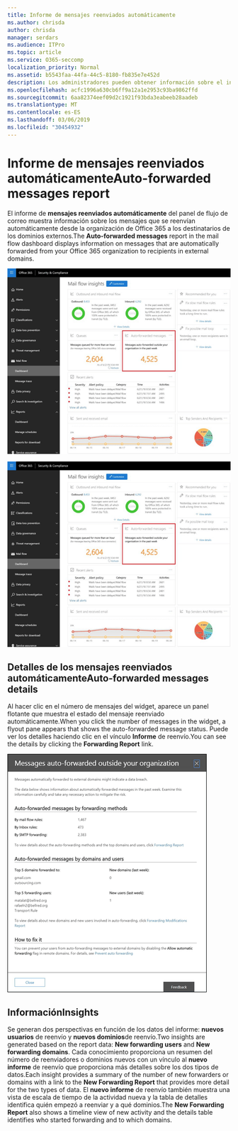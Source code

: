 ```yaml
---
title: Informe de mensajes reenviados automáticamente
ms.author: chrisda
author: chrisda
manager: serdars
ms.audience: ITPro
ms.topic: article
ms.service: O365-seccomp
localization_priority: Normal
ms.assetid: b5543faa-44fa-44c5-8180-fb835e7e452d
description: Los administradores pueden obtener información sobre el informe de mensajes reenviados automáticamente en el panel de flujo de correo en el centro de seguridad & cumplimiento de Office 365.
ms.openlocfilehash: acfc1996a630cb6ff9a12a1e2953c93ba9862ffd
ms.sourcegitcommit: 6aa82374eef09d2c1921f93bda3eabeeb28aadeb
ms.translationtype: MT
ms.contentlocale: es-ES
ms.lasthandoff: 03/06/2019
ms.locfileid: "30454932"
---
```

# <a name="auto-forwarded-messages-report"></a><span data-ttu-id="d69fe-103">Informe de mensajes reenviados automáticamente</span><span class="sxs-lookup"><span data-stu-id="d69fe-103">Auto-forwarded messages report</span></span>

<span data-ttu-id="d69fe-104">El informe de **mensajes reenviados automáticamente** del panel de flujo de correo muestra información sobre los mensajes que se reenvían automáticamente desde la organización de Office 365 a los destinatarios de los dominios externos.</span><span class="sxs-lookup"><span data-stu-id="d69fe-104">The **Auto-forwarded messages** report in the mail flow dashboard displays information on messages that are automatically forwarded from your Office 365 organization to recipients in external domains.</span></span>

![x](media/8bc2600b-71c3-4b37-b4d0-9435fe0cfc8d.png)

![El informe de mensajes reenviados automáticamente del panel del flujo de correo en el centro de seguridad & cumplimiento de Office 365](media/8bc2600b-71c3-4b37-b4d0-9435fe0cfc8d.png)

## <a name="auto-forwarded-messages-details"></a><span data-ttu-id="d69fe-107">Detalles de los mensajes reenviados automáticamente</span><span class="sxs-lookup"><span data-stu-id="d69fe-107">Auto-forwarded messages details</span></span>

<span data-ttu-id="d69fe-108">Al hacer clic en el número de mensajes del widget, aparece un panel flotante que muestra el estado del mensaje reenviado automáticamente.</span><span class="sxs-lookup"><span data-stu-id="d69fe-108">When you click the number of messages in the widget, a flyout pane appears that shows the auto-forwarded message status.</span></span> <span data-ttu-id="d69fe-109">Puede ver los detalles haciendo clic en el vínculo **Informe** de reenvío.</span><span class="sxs-lookup"><span data-stu-id="d69fe-109">You can see the details by clicking the **Forwarding Report** link.</span></span>

![El control flotante detalles del informe de mensajes reenviados automáticamente en el centro de seguridad & cumplimiento de Office 365](media/87d0fb1e-d2ef-4901-b17c-ec32d23a539e.png)

## <a name="insights"></a><span data-ttu-id="d69fe-111">Información</span><span class="sxs-lookup"><span data-stu-id="d69fe-111">Insights</span></span>

<span data-ttu-id="d69fe-112">Se generan dos perspectivas en función de los datos del informe: **nuevos usuarios** de reenvío y **nuevos dominios**de reenvío.</span><span class="sxs-lookup"><span data-stu-id="d69fe-112">Two insights are generated based on the report data: **New forwarding users** and **New forwarding domains**.</span></span> <span data-ttu-id="d69fe-113">Cada conocimiento proporciona un resumen del número de reenviadores o dominios nuevos con un vínculo al **nuevo informe** de reenvío que proporciona más detalles sobre los dos tipos de datos.</span><span class="sxs-lookup"><span data-stu-id="d69fe-113">Each insight provides a summary of the number of new forwarders or domains with a link to the **New Forwarding Report** that provides more detail for the two types of data.</span></span> <span data-ttu-id="d69fe-114">El **nuevo informe** de reenvío también muestra una vista de escala de tiempo de la actividad nueva y la tabla de detalles identifica quién empezó a reenviar y a qué dominios.</span><span class="sxs-lookup"><span data-stu-id="d69fe-114">The **New Forwarding Report** also shows a timeline view of new activity and the details table identifies who started forwarding and to which domains.</span></span>
